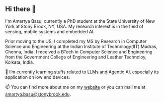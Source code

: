 ## Hi there 👋

I'm Amartya Basu, currently a PhD student at the State University of New York at Stony Brook, NY, USA. My research interest is in the field of sensing, mobile systems and embedded AI.

Prior moving to the US, I completed my MS by Research in Computer Science and Engineering at the Indian Institute of Technology(IIT) Madras, Chenna, India. I received a BTech in Computer Science and Engineering from the Government College of Engineering and Leather Technoloy, Kolkata, India.

🌱 I’m currently learning stuffs related to LLMs and Agentic AI, especially its application on low end devices. 

📫 You can find more about me on my [website](https://amartya-pixel.github.io/) or you can mail me at amartya.basu@stonybrook.edu.
<!--
**Amartya-pixel/Amartya-pixel** is a ✨ _special_ ✨ repository because its `README.md` (this file) appears on your GitHub profile.

Here are some ideas to get you started:

- 🔭 I’m currently working on ...
- 🌱 I’m currently learning ...
- 👯 I’m looking to collaborate on ...
- 🤔 I’m looking for help with ...
- 💬 Ask me about ...
- 📫 How to reach me: ...
- 😄 Pronouns: ...
- ⚡ Fun fact: ...
-->

